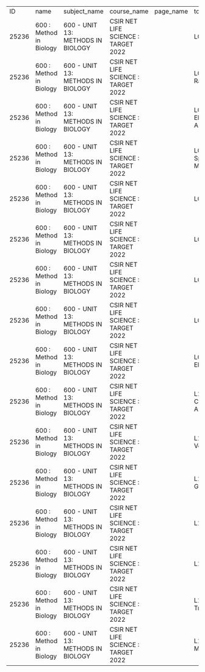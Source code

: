 <table>
    <tr>
        <td>ID</td>
        <td>name</td>
        <td>subject_name</td>
        <td>course_name</td>
        <td>page_name</td>
        <td>topic_videos/0/TITLE</td>
        <td>topic_videos/0/IMAGE</td>
        <td>topic_videos/0/DURATION</td>
        <td>topic_videos/0/TOPIC_ID</td>
        <td>topic_videos/0/ID</td>
        <td>topic_videos/0/URL</td>
        <td>topic_videos/0/URL2</td>
        <td>topic_videos/0/VIMEO_URL</td>
        <td>topic_videos/0/TMP_AUDIO_URL</td>
        <td>topic_videos/0/EBOOK_URL</td>
        <td>topic_videos/0/TMP_VIDEO_URL</td>
    </tr>
    <tr>
        <td>25236</td>
        <td>600 : Method in Biology</td>
        <td>600 - UNIT 13: METHODS IN BIOLOGY</td>
        <td>CSIR NET LIFE SCIENCE : TARGET 2022</td>
        <td></td>
        <td>L01 : Microscopy</td>
        <td></td>
        <td>165</td>
        <td>25236</td>
        <td>1069798</td>
        <td>https://www.youtube.com/watch?v=u6V7W72OzF8</td>
        <td>https://www.youtube.com/watch?v=MddxTX6v60o</td>
        <td>704071189</td>
        <td></td>
        <td>https://ifas-video.s3.ap-south-1.amazonaws.com/LIFE+SCIENCE/26+JULY+NEW+FOLDER/Method+in+Biology/pdf/LEC-1++MICROSCOPY+(1)+(1).pdf</td>
        <td>https://ifas-video.s3.ap-south-1.amazonaws.com/LIFE+SCIENCE/26+JULY+NEW+FOLDER/Method+in+Biology/video/LEC+1+MICROSCOPY.mp4</td>
    </tr>
    <tr>
        <td>25236</td>
        <td>600 : Method in Biology</td>
        <td>600 - UNIT 13: METHODS IN BIOLOGY</td>
        <td>CSIR NET LIFE SCIENCE : TARGET 2022</td>
        <td></td>
        <td>L02 : Facs And Radiolabeling</td>
        <td></td>
        <td>155</td>
        <td>25236</td>
        <td>1070490</td>
        <td>https://www.youtube.com/watch?v=L_XAfFozMq4</td>
        <td>https://www.youtube.com/watch?v=L_XAfFozMq4</td>
        <td>704073552</td>
        <td></td>
        <td>https://ifas-video.s3.ap-south-1.amazonaws.com/LIFE+SCIENCE/26+JULY+NEW+FOLDER/Method+in+Biology/pdf/Lec+-+2+FACS+and+radiolabelling.pdf</td>
        <td>https://ifas-video.s3.ap-south-1.amazonaws.com/LIFE+SCIENCE/26+JULY+NEW+FOLDER/Method+in+Biology/video/LEC+2+FACS+AND+RADIOLABELING.mp4</td>
    </tr>
    <tr>
        <td>25236</td>
        <td>600 : Method in Biology</td>
        <td>600 - UNIT 13: METHODS IN BIOLOGY</td>
        <td>CSIR NET LIFE SCIENCE : TARGET 2022</td>
        <td></td>
        <td>L03 : Electrophysiology And Uv Vis</td>
        <td></td>
        <td>177</td>
        <td>25236</td>
        <td>1070574</td>
        <td>https://www.youtube.com/watch?v=wP2-DbEE4rU</td>
        <td>https://www.youtube.com/watch?v=wP2-DbEE4rU</td>
        <td>704072458</td>
        <td></td>
        <td>https://ifas-video.s3.ap-south-1.amazonaws.com/LIFE+SCIENCE/26+JULY+NEW+FOLDER/Method+in+Biology/pdf/Lec+-+3+Electrophysiology+and+UV-Vis.pdf</td>
        <td>https://ifas-video.s3.ap-south-1.amazonaws.com/LIFE+SCIENCE/26+JULY+NEW+FOLDER/Method+in+Biology/video/LEC+++3+ELECTROPHYSIOLOGY+AND+UV+VIS.mp4</td>
    </tr>
    <tr>
        <td>25236</td>
        <td>600 : Method in Biology</td>
        <td>600 - UNIT 13: METHODS IN BIOLOGY</td>
        <td>CSIR NET LIFE SCIENCE : TARGET 2022</td>
        <td></td>
        <td>L04 : Cd Spectroscopy And Ms</td>
        <td></td>
        <td>159</td>
        <td>25236</td>
        <td>1070911</td>
        <td>https://www.youtube.com/watch?v=MF_qXtzgGwY</td>
        <td>https://www.youtube.com/watch?v=MF_qXtzgGwY</td>
        <td>704074420</td>
        <td></td>
        <td>https://ifas-video.s3.ap-south-1.amazonaws.com/LIFE+SCIENCE/26+JULY+NEW+FOLDER/Method+in+Biology/pdf/Lec+-+4+CD+SPECTRO+and+Mass+spectro.pdf</td>
        <td>https://ifas-video.s3.ap-south-1.amazonaws.com/LIFE+SCIENCE/26+JULY+NEW+FOLDER/Method+in+Biology/video/LEC+++4+CD+SPEC+AND+MS.mp4</td>
    </tr>
    <tr>
        <td>25236</td>
        <td>600 : Method in Biology</td>
        <td>600 - UNIT 13: METHODS IN BIOLOGY</td>
        <td>CSIR NET LIFE SCIENCE : TARGET 2022</td>
        <td></td>
        <td>L05 : Nmr</td>
        <td></td>
        <td>167</td>
        <td>25236</td>
        <td>1071290</td>
        <td>https://www.youtube.com/watch?v=lXPWyRoU1LA</td>
        <td>https://www.youtube.com/watch?v=lXPWyRoU1LA</td>
        <td>704068563</td>
        <td></td>
        <td>https://ifas-video.s3.ap-south-1.amazonaws.com/LIFE+SCIENCE/26+JULY+NEW+FOLDER/Method+in+Biology/pdf/Lec+-+5+NMR+ESR.pdf</td>
        <td>https://ifas-video.s3.ap-south-1.amazonaws.com/LIFE+SCIENCE/26+JULY+NEW+FOLDER/Method+in+Biology/video/LEC+5+NMR.mp4</td>
    </tr>
    <tr>
        <td>25236</td>
        <td>600 : Method in Biology</td>
        <td>600 - UNIT 13: METHODS IN BIOLOGY</td>
        <td>CSIR NET LIFE SCIENCE : TARGET 2022</td>
        <td></td>
        <td>L06 : Biostats -1</td>
        <td></td>
        <td>163</td>
        <td>25236</td>
        <td>1071818</td>
        <td>https://www.youtube.com/watch?v=W8iqc92c5A4</td>
        <td>https://www.youtube.com/watch?v=W8iqc92c5A4</td>
        <td>704130941</td>
        <td></td>
        <td>https://ifas-video.s3.ap-south-1.amazonaws.com/LIFE+SCIENCE/26+JULY+NEW+FOLDER/Method+in+Biology/pdf/Lec+-+6+Biostats+Lec1.pdf</td>
        <td>https://ifas-video.s3.ap-south-1.amazonaws.com/LIFE+SCIENCE/26+JULY+NEW+FOLDER/Method+in+Biology/video/LEC+6+BIOSTATS+1.mp4</td>
    </tr>
    <tr>
        <td>25236</td>
        <td>600 : Method in Biology</td>
        <td>600 - UNIT 13: METHODS IN BIOLOGY</td>
        <td>CSIR NET LIFE SCIENCE : TARGET 2022</td>
        <td></td>
        <td>L07 : Biostats 2</td>
        <td></td>
        <td>167</td>
        <td>25236</td>
        <td>1072088</td>
        <td>https://www.youtube.com/watch?v=u6A_FaBzHDc</td>
        <td>https://www.youtube.com/watch?v=u6A_FaBzHDc</td>
        <td>705719992</td>
        <td></td>
        <td>https://ifas-video.s3.ap-south-1.amazonaws.com/LIFE+SCIENCE/26+JULY+NEW+FOLDER/Method+in+Biology/pdf/LEC+-+7+Biostats+Lec2+(1).pdf</td>
        <td>https://ifas-video.s3.ap-south-1.amazonaws.com/LIFE+SCIENCE/26+JULY+NEW+FOLDER/Method+in+Biology/video/LEC+7+BIOSTATS+2.mp4</td>
    </tr>
    <tr>
        <td>25236</td>
        <td>600 : Method in Biology</td>
        <td>600 - UNIT 13: METHODS IN BIOLOGY</td>
        <td>CSIR NET LIFE SCIENCE : TARGET 2022</td>
        <td></td>
        <td>L08 : Biostats 3</td>
        <td></td>
        <td>158</td>
        <td>25236</td>
        <td>1072878</td>
        <td>https://www.youtube.com/watch?v=fiTJSAFrDHk</td>
        <td>https://www.youtube.com/watch?v=fiTJSAFrDHk</td>
        <td>704136658</td>
        <td></td>
        <td>https://ifas-video.s3.ap-south-1.amazonaws.com/LIFE+SCIENCE/26+JULY+NEW+FOLDER/Method+in+Biology/dpp/Lec+-+8+Biostats+and+Electrophoresis.pdf</td>
        <td>https://ifas-video.s3.ap-south-1.amazonaws.com/LIFE+SCIENCE/26+JULY+NEW+FOLDER/Method+in+Biology/video/LEC+8+BIOSTATS+3.mp4</td>
    </tr>
    <tr>
        <td>25236</td>
        <td>600 : Method in Biology</td>
        <td>600 - UNIT 13: METHODS IN BIOLOGY</td>
        <td>CSIR NET LIFE SCIENCE : TARGET 2022</td>
        <td></td>
        <td>L09 : Electrophoresis</td>
        <td></td>
        <td>168</td>
        <td>25236</td>
        <td>1073412</td>
        <td>https://www.youtube.com/watch?v=0WVSx64uML0</td>
        <td>https://www.youtube.com/watch?v=0WVSx64uML0</td>
        <td>711532718</td>
        <td></td>
        <td>https://ifas-video.s3.ap-south-1.amazonaws.com/LIFE+SCIENCE/26+JULY+NEW+FOLDER/Method+in+Biology/pdf/LEC+-+9+ELECTROPHORESIS.pdf</td>
        <td>https://ifas-video.s3.ap-south-1.amazonaws.com/LIFE+SCIENCE/26+JULY+NEW+FOLDER/Method+in+Biology/video/LEC+9+ELECTROPHORESIS.mp4</td>
    </tr>
    <tr>
        <td>25236</td>
        <td>600 : Method in Biology</td>
        <td>600 - UNIT 13: METHODS IN BIOLOGY</td>
        <td>CSIR NET LIFE SCIENCE : TARGET 2022</td>
        <td></td>
        <td>L10 : Chromatography And Centrifuge</td>
        <td></td>
        <td>181</td>
        <td>25236</td>
        <td>1073485</td>
        <td>https://www.youtube.com/watch?v=nCwB2v2Rkv8</td>
        <td>https://www.youtube.com/watch?v=nCwB2v2Rkv8</td>
        <td>704138540</td>
        <td></td>
        <td>https://ifas-video.s3.ap-south-1.amazonaws.com/LIFE+SCIENCE/26+JULY+NEW+FOLDER/Method+in+Biology/pdf/Lec+-+10+Chromatography+and+Cetrifugation.pdf</td>
        <td>https://ifas-video.s3.ap-south-1.amazonaws.com/LIFE+SCIENCE/26+JULY+NEW+FOLDER/Method+in+Biology/video/LEC+10+CHROMATOGRAPHY+AND+CENTRIFUGE.mp4</td>
    </tr>
    <tr>
        <td>25236</td>
        <td>600 : Method in Biology</td>
        <td>600 - UNIT 13: METHODS IN BIOLOGY</td>
        <td>CSIR NET LIFE SCIENCE : TARGET 2022</td>
        <td></td>
        <td>L11 : Cloning And Vectrors</td>
        <td></td>
        <td>155</td>
        <td>25236</td>
        <td>1074108</td>
        <td>https://www.youtube.com/watch?v=v9GGZqa767s</td>
        <td>https://www.youtube.com/watch?v=v9GGZqa767s</td>
        <td>704151461</td>
        <td></td>
        <td>https://ifas-video.s3.ap-south-1.amazonaws.com/LIFE+SCIENCE/26+JULY+NEW+FOLDER/Method+in+Biology/pdf/LEC+-+11+CLONING+AND+VECTORS.pdf</td>
        <td>https://ifas-video.s3.ap-south-1.amazonaws.com/LIFE+SCIENCE/26+JULY+NEW+FOLDER/Method+in+Biology/video/LEC+11+CLONING+AND+VECTRORS.mp4</td>
    </tr>
    <tr>
        <td>25236</td>
        <td>600 : Method in Biology</td>
        <td>600 - UNIT 13: METHODS IN BIOLOGY</td>
        <td>CSIR NET LIFE SCIENCE : TARGET 2022</td>
        <td></td>
        <td>L12 : Enzymes In Genetic Engineering</td>
        <td></td>
        <td>141</td>
        <td>25236</td>
        <td>1074560</td>
        <td>https://www.youtube.com/watch?v=hHpIkDbA2eo</td>
        <td>https://www.youtube.com/watch?v=hHpIkDbA2eo</td>
        <td>704146819</td>
        <td></td>
        <td>https://ifas-video.s3.ap-south-1.amazonaws.com/LIFE+SCIENCE/26+JULY+NEW+FOLDER/Method+in+Biology/pdf/Lec+-+12+Enzymes+used+in+genetic+engineering.pdf</td>
        <td>https://ifas-video.s3.ap-south-1.amazonaws.com/LIFE+SCIENCE/26+JULY+NEW+FOLDER/Method+in+Biology/video/LEC+12+ENZYMES+IN+GENETIC+ENGINEERING.mp4</td>
    </tr>
    <tr>
        <td>25236</td>
        <td>600 : Method in Biology</td>
        <td>600 - UNIT 13: METHODS IN BIOLOGY</td>
        <td>CSIR NET LIFE SCIENCE : TARGET 2022</td>
        <td></td>
        <td>L13 : Pcr</td>
        <td></td>
        <td>109</td>
        <td>25236</td>
        <td>1074901</td>
        <td>https://www.youtube.com/watch?v=yYZySFLc0b0</td>
        <td>https://www.youtube.com/watch?v=yYZySFLc0b0</td>
        <td>704143013</td>
        <td></td>
        <td>https://ifas-video.s3.ap-south-1.amazonaws.com/LIFE+SCIENCE/26+JULY+NEW+FOLDER/Method+in+Biology/pdf/LEC+13+-+PCR++(2).pdf</td>
        <td>https://ifas-video.s3.ap-south-1.amazonaws.com/LIFE+SCIENCE/26+JULY+NEW+FOLDER/Method+in+Biology/video/LEC+13+PCR.mp4</td>
    </tr>
    <tr>
        <td>25236</td>
        <td>600 : Method in Biology</td>
        <td>600 - UNIT 13: METHODS IN BIOLOGY</td>
        <td>CSIR NET LIFE SCIENCE : TARGET 2022</td>
        <td></td>
        <td>L14 : Blotting</td>
        <td></td>
        <td>165</td>
        <td>25236</td>
        <td>1075433</td>
        <td>https://www.youtube.com/watch?v=JIYpC78YVjg</td>
        <td>https://www.youtube.com/watch?v=JIYpC78YVjg</td>
        <td>704145412</td>
        <td></td>
        <td>https://ifas-video.s3.ap-south-1.amazonaws.com/LIFE+SCIENCE/26+JULY+NEW+FOLDER/Method+in+Biology/pdf/Lec+-+14+Blotting.pdf</td>
        <td>https://ifas-video.s3.ap-south-1.amazonaws.com/LIFE+SCIENCE/26+JULY+NEW+FOLDER/Method+in+Biology/video/LEC+14+BLOTTING.mp4</td>
    </tr>
    <tr>
        <td>25236</td>
        <td>600 : Method in Biology</td>
        <td>600 - UNIT 13: METHODS IN BIOLOGY</td>
        <td>CSIR NET LIFE SCIENCE : TARGET 2022</td>
        <td></td>
        <td>L15 : Transcriptomics</td>
        <td></td>
        <td>353</td>
        <td>25236</td>
        <td>1075870</td>
        <td>https://www.youtube.com/watch?v=PHd6Vd7iJPw</td>
        <td>https://www.youtube.com/watch?v=PHd6Vd7iJPw</td>
        <td>704147756</td>
        <td></td>
        <td>https://ifas-video.s3.ap-south-1.amazonaws.com/LIFE+SCIENCE/26+JULY+NEW+FOLDER/Method+in+Biology/pdf/Lec+-+15+Analysis+of+expressions+at+RNA+and+protein+levels.pdf</td>
        <td>https://ifas-video.s3.ap-south-1.amazonaws.com/LIFE+SCIENCE/26+JULY+NEW+FOLDER/Method+in+Biology/video/LEC+15+TRANSCRIPTOMICS.mp4</td>
    </tr>
    <tr>
        <td>25236</td>
        <td>600 : Method in Biology</td>
        <td>600 - UNIT 13: METHODS IN BIOLOGY</td>
        <td>CSIR NET LIFE SCIENCE : TARGET 2022</td>
        <td></td>
        <td>L16 : Molecular Markers</td>
        <td></td>
        <td>142</td>
        <td>25236</td>
        <td>1076184</td>
        <td>https://www.youtube.com/watch?v=YB66b4PsZko</td>
        <td>https://www.youtube.com/watch?v=YB66b4PsZko</td>
        <td>704150060</td>
        <td></td>
        <td>https://ifas-video.s3.ap-south-1.amazonaws.com/LIFE+SCIENCE/26+JULY+NEW+FOLDER/Method+in+Biology/pdf/Lec+-+16+Molecular+markers.pdf</td>
        <td>https://ifas-video.s3.ap-south-1.amazonaws.com/LIFE+SCIENCE/26+JULY+NEW+FOLDER/Method+in+Biology/video/LEC+16+MOLECULAR+MARKERS.mp4</td>
    </tr>
</table>
